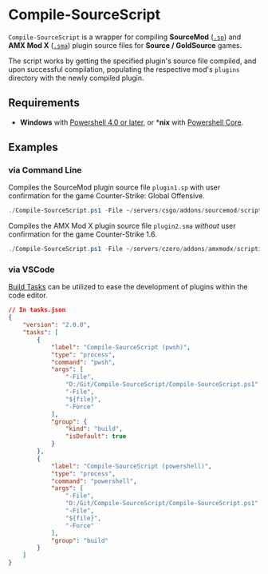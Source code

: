 # Compile-SourceScript

`Compile-SourceScript` is a wrapper for compiling **SourceMod** ([`.sp`](https://wiki.alliedmods.net/Compiling_SourceMod_Plugins)) and **AMX Mod X** ([`.sma`](https://wiki.alliedmods.net/Compiling_Plugins_(AMX_Mod_X))) plugin source files for **Source / GoldSource** games.

The script works by getting the specified plugin's source file compiled, and upon successful compilation, populating the respective mod's `plugins` directory with the newly compiled plugin.

## Requirements

- **Windows** with [Powershell 4.0 or later](https://docs.microsoft.com/en-us/powershell/scripting/install/installing-windows-powershell?view=powershell-5.1), or ***nix** with [Powershell Core](https://github.com/powershell/powershell).

## Examples

### via Command Line

Compiles the SourceMod plugin source file `plugin1.sp` with user confirmation for the game Counter-Strike: Global Offensive.

```powershell
./Compile-SourceScript.ps1 -File ~/servers/csgo/addons/sourcemod/scripting/plugin1.sp
```

Compiles the AMX Mod X plugin source file `plugin2.sma` *without* user confirmation for the game Counter-Strike 1.6.

```powershell
./Compile-SourceScript.ps1 -File ~/servers/czero/addons/amxmodx/scripting/plugin2.sma -Force
```

### via VSCode

[Build Tasks](https://code.visualstudio.com/docs/editor/tasks#vscode) can be utilized to ease the development of plugins within the code editor.

```json
// In tasks.json
{
    "version": "2.0.0",
    "tasks": [
        {
            "label": "Compile-SourceScript (pwsh)",
            "type": "process",
            "command": "pwsh",
            "args": [
                "-File",
                "D:/Git/Compile-SourceScript/Compile-SourceScript.ps1",
                "-File",
                "${file}",
                "-Force"
            ],
            "group": {
                "kind": "build",
                "isDefault": true
            }
        },
        {
            "label": "Compile-SourceScript (powershell)",
            "type": "process",
            "command": "powershell",
            "args": [
                "-File",
                "D:/Git/Compile-SourceScript/Compile-SourceScript.ps1",
                "-File",
                "${file}",
                "-Force"
            ],
            "group": "build"
        }
    ]
}
```